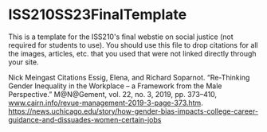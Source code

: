 # ISS210SS23FinalTemplate
This is a template for the ISS210's final webstie on social justice (not required for students to use). You should use this file to drop citations for all the images, articles, etc. that you used that were not linked directly through your site. 





Nick Meingast Citations  Essig, Elena, and Richard Soparnot. “Re-Thinking Gender Inequality in the Workplace – a Framework from the Male Perspective.” M@N@Gement, vol. 22, no. 3, 2019, pp. 373–410, www.cairn.info/revue-management-2019-3-page-373.htm.  https://news.uchicago.edu/story/how-gender-bias-impacts-college-career-guidance-and-dissuades-women-certain-jobs
